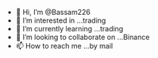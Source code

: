 - 👋 Hi, I’m @Bassam226
- 👀 I’m interested in ...trading 
- 🌱 I’m currently learning ...trading 
- 💞️ I’m looking to collaborate on ...Binance 
- 📫 How to reach me ...by mail

<!---
Bassam226/Bassam226 is a ✨ special ✨ repository because its `README.md` (this file) appears on your GitHub profile.
You can click the Preview link to take a look at your changes.
--->
